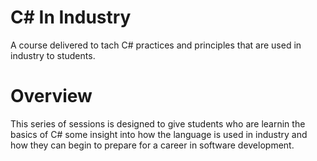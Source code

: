 # C# In Industry
A course delivered to tach C# practices and principles that are used in industry to students.

# Overview
This series of sessions is designed to give students who are learnin the basics of C# some insight into how the language is used in industry and how they can begin to prepare for a career in software development.

